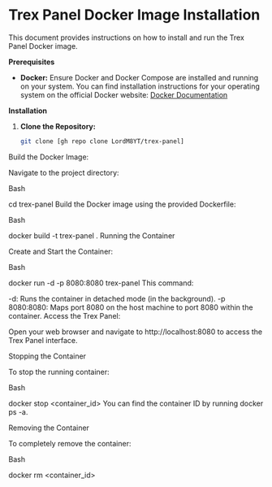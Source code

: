# Trex Panel Docker Image Installation

This document provides instructions on how to install and run the Trex Panel Docker image.

**Prerequisites**

* **Docker:** Ensure Docker and Docker Compose are installed and running on your system. You can find installation instructions for your operating system on the official Docker website: [Docker Documentation](https://docs.docker.com/)

**Installation**

1. **Clone the Repository:**

   ```bash
   git clone [gh repo clone LordM8YT/trex-panel]
Build the Docker Image:

Navigate to the project directory:

Bash

cd trex-panel
Build the Docker image using the provided Dockerfile:

Bash

docker build -t trex-panel . 
Running the Container

Create and Start the Container:

Bash

docker run -d -p 8080:8080 trex-panel
This command:

-d: Runs the container in detached mode (in the background).
-p 8080:8080: Maps port 8080 on the host machine to port 8080 within the container.
Access the Trex Panel:

Open your web browser and navigate to http://localhost:8080 to access the Trex Panel interface.

Stopping the Container

To stop the running container:

Bash

docker stop <container_id> 
You can find the container ID by running docker ps -a.

Removing the Container

To completely remove the container:

Bash

docker rm <container_id>
